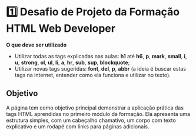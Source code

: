 # 1️⃣ Desafio de Projeto da Formação HTML Web Developer
**O que deve ser utilizado**

- Utilizar todas as tags explicadas nas aulas: **h1** até **h6**, **p**, **mark**, **small**, **i**, **u**, **strong**, **ol**, **ul**, **li**, **a**, **hr**, **sub**, **sup**, **blockquote**;
- Utilizar novas tags sugeridas: **font**, **del**, **p**, **abbr** (a ideia é buscar estas tags na internet, entender como ela funciona e utilizar no texto).

## Objetivo

A página tem como objetivo principal demonstrar a aplicação prática das tags HTML aprendidas no primeiro módulo da formação. Ela apresenta uma estrutura simples, com um cabeçalho chamativo, um corpo com texto explicativo e um rodapé com links para páginas adicionais.
